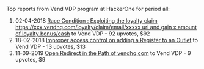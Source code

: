 Top reports from Vend VDP program at HackerOne for period all:

1. 02-04-2018 [Race Condition : Exploiting the loyalty claim https://xxx.vendhq.com/loyalty/claim/email/xxxxx url and gain x amount of loyalty bonus/cash](https://hackerone.com/reports/331940) to Vend VDP - 92 upvotes, $92
2. 18-02-2018 [Improper access control on adding a Register to an Outlet](https://hackerone.com/reports/317332) to Vend VDP - 13 upvotes, $13
3. 11-09-2019 [Open Redirect in the Path of vendhq.com](https://hackerone.com/reports/692154) to Vend VDP - 9 upvotes, $9
